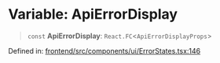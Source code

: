 # Variable: ApiErrorDisplay

> `const` **ApiErrorDisplay**: `React.FC`\<`ApiErrorDisplayProps`\>

Defined in: [frontend/src/components/ui/ErrorStates.tsx:146](https://github.com/lsendel/sass/blob/ca8b2b87627589617e0de57047e1f50d53e78078/frontend/src/components/ui/ErrorStates.tsx#L146)
